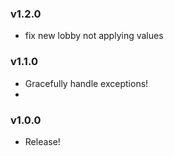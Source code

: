 ### v1.2.0
- fix new lobby not applying values

### v1.1.0
- Gracefully handle exceptions!
- 
### v1.0.0
- Release!
